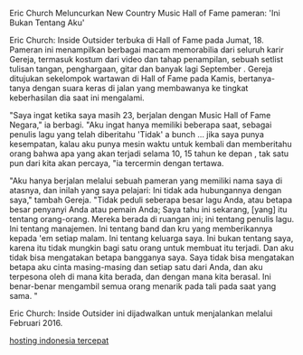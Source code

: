 Eric Church Meluncurkan New Country Music Hall of Fame pameran: 'Ini Bukan Tentang Aku'

Eric Church: Inside Outsider terbuka di Hall of Fame pada Jumat, 18. Pameran ini menampilkan berbagai macam memorabilia dari seluruh karir Gereja, termasuk kostum dari video dan tahap penampilan, sebuah setlist tulisan tangan, penghargaan, gitar dan banyak lagi September . Gereja ditujukan sekelompok wartawan di Hall of Fame pada Kamis, bertanya-tanya dengan suara keras di jalan yang membawanya ke tingkat keberhasilan dia saat ini mengalami.

"Saya ingat ketika saya masih 23, berjalan dengan Music Hall of Fame Negara," ia berbagi. "Aku ingat hanya memiliki beberapa saat, sebagai penulis lagu yang telah diberitahu 'Tidak' a bunch ... jika saya punya kesempatan, kalau aku punya mesin waktu untuk kembali dan memberitahu orang bahwa apa yang akan terjadi selama 10, 15 tahun ke depan , tak satu pun dari kita akan percaya, "ia tercermin dengan tertawa.

"Aku hanya berjalan melalui sebuah pameran yang memiliki nama saya di atasnya, dan inilah yang saya pelajari: Ini tidak ada hubungannya dengan saya," tambah Gereja. "Tidak peduli seberapa besar lagu Anda, atau betapa besar penyanyi Anda atau pemain Anda; Saya tahu ini sekarang, [yang] itu tentang orang-orang. Mereka berada di ruangan ini; ini tentang penulis lagu. Ini tentang manajemen. Ini tentang band dan kru yang memberikannya kepada 'em setiap malam. Ini tentang keluarga saya. Ini bukan tentang saya, karena itu tidak mungkin bagi satu orang untuk membuat itu terjadi. Dan aku tidak bisa mengatakan betapa bangganya saya. Saya tidak bisa mengatakan betapa aku cinta masing-masing dan setiap satu dari Anda, dan aku terpesona oleh di mana kita berada, dan dengan mana kita berasal. Ini benar-benar mengambil semua orang menarik pada tali pada saat yang sama. "

Eric Church: Inside Outsider ini dijadwalkan untuk menjalankan melalui Februari 2016.


<a href="http://indonesiahosting.org/">hosting indonesia tercepat</a> 
